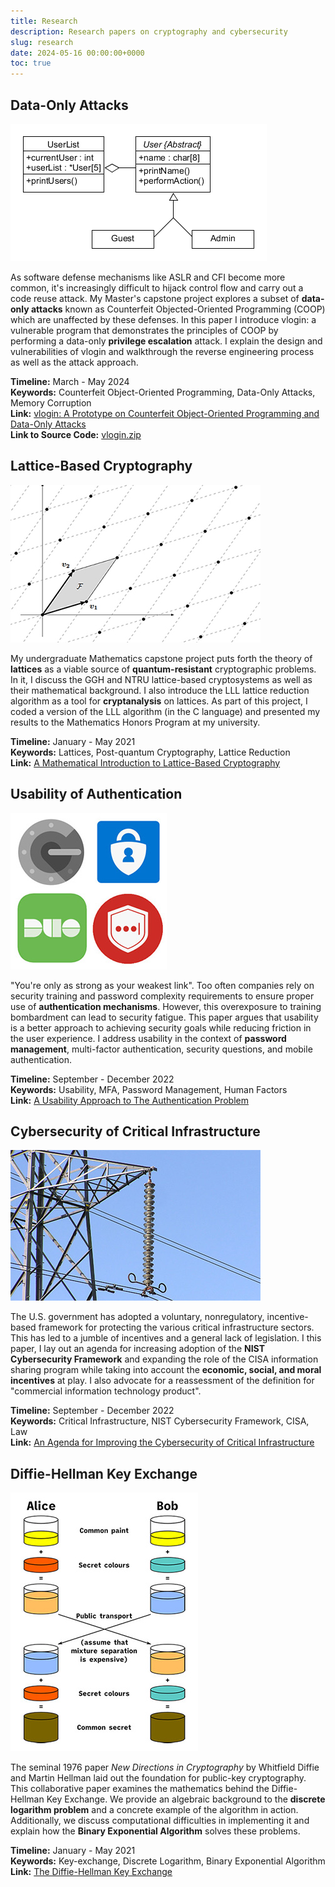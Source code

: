 ```yaml
---
title: Research
description: Research papers on cryptography and cybersecurity
slug: research
date: 2024-05-16 00:00:00+0000
toc: true
---
```


## Data-Only Attacks

![ ](uml.png)

As software defense mechanisms like ASLR and CFI become more common, it's increasingly difficult to hijack control flow and carry out a code reuse attack. My Master's capstone project explores a subset of **data-only attacks** known as Counterfeit Objected-Oriented Programming (COOP) which are unaffected by these defenses. In this paper I introduce vlogin: a vulnerable program that demonstrates the principles of COOP by performing a data-only **privilege escalation** attack. I explain the design and vulnerabilities of vlogin and walkthrough the reverse engineering process as well as the attack approach.

**Timeline:** March - May 2024  
**Keywords:** Counterfeit Object-Oriented Programming, Data-Only Attacks, Memory Corruption  
**Link:** [vlogin: A Prototype on Counterfeit Object-Oriented Programming and Data-Only Attacks](data-only_attacks.pdf)  
**Link to Source Code:** [vlogin.zip](vlogin.zip)

## Lattice-Based Cryptography

![ ](lattice.jpg)

My undergraduate Mathematics capstone project puts forth the theory of **lattices** as a viable source of **quantum-resistant** cryptographic problems. In it, I discuss the GGH and NTRU lattice-based cryptosystems as well as their mathematical background. I also introduce the LLL lattice reduction algorithm as a tool for **cryptanalysis** on lattices. As part of this project, I coded a version of the LLL algorithm (in the C language) and presented my results to the Mathematics Honors Program at my university.

**Timeline:** January - May 2021  
**Keywords:** Lattices, Post-quantum Cryptography, Lattice Reduction  
**Link:** [A Mathematical Introduction to Lattice-Based Cryptography](lattices.pdf)

## Usability of Authentication

![ ](logos.jpg)

"You're only as strong as your weakest link". Too often companies rely on security training and password complexity requirements to ensure proper use of **authentication mechanisms**. However, this overexposure to training bombardment can lead to security fatigue. This paper argues that usability is a better approach to achieving security goals while reducing friction in the user experience. I address usability in the context of **password management**, multi-factor authentication, security questions, and mobile authentication.

**Timeline:** September - December 2022  
**Keywords:** Usability, MFA, Password Management, Human Factors  
**Link:** [A Usability Approach to The Authentication Problem](usability.pdf)

## Cybersecurity of Critical Infrastructure

![ ](power.jpg)

The U.S. government has adopted a voluntary, nonregulatory, incentive-based framework for protecting the various critical infrastructure sectors. This has led to a jumble of incentives and a general lack of legislation. I this paper, I lay out an agenda for increasing adoption of the **NIST Cybersecurity Framework** and expanding the role of the CISA information sharing program while taking into account the **economic, social, and moral incentives** at play. I also advocate for a reassessment of the definition for "commercial information technology product".

**Timeline:** September - December 2022  
**Keywords:** Critical Infrastructure, NIST Cybersecurity Framework, CISA, Law  
**Link:** [An Agenda for Improving the Cybersecurity of Critical Infrastructure](critical_infrastructure.pdf)

## Diffie-Hellman Key Exchange

![ ](exchange.jpg)

The seminal 1976 paper *New Directions in Cryptography* by Whitfield Diffie and Martin Hellman laid out the foundation for public-key cryptography. This collaborative paper examines the mathematics behind the Diffie-Hellman Key Exchange. We provide an algebraic background to the **discrete logarithm problem** and a concrete example of the algorithm in action. Additionally, we discuss computational difficulties in implementing it and explain how the **Binary Exponential Algorithm** solves these problems.

**Timeline:** January - May 2021  
**Keywords:** Key-exchange, Discrete Logarithm, Binary Exponential Algorithm  
**Link:** [The Diffie-Hellman Key Exchange](key_exchange.pdf)
